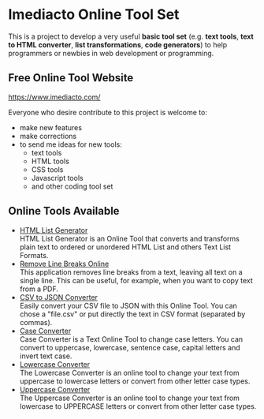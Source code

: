 # Imediacto Online Tool Set

This is a project to develop a very useful **basic tool set** (e.g. **text tools**, **text to HTML converter**, **list transformations**, **code generators**) to help programmers or newbies in web development or programming.


## Free Online Tool Website
https://www.imediacto.com/

Everyone who desire contribute to this project is welcome to:
- make new features
- make corrections
- to send me ideas for new tools:
	- text tools
	- HTML tools
	- CSS tools
	- Javascript tools
	- and other coding tool set

## Online Tools Available

- [HTML List Generator](https://www.imediacto.com/tools/html-tools/html-list-generator-convert-text-to-html)  
HTML List Generator is an Online Tool that converts and transforms plain text to ordered or unordered HTML List and others Text List Formats.
- [Remove Line Breaks Online](https://www.imediacto.com/tools/text-tools/remove-line-breaks-online)  
This application removes line breaks from a text, leaving all text on a single line. This can be useful, for example, when you want to copy text from a PDF.
- [CSV to JSON Converter](https://www.imediacto.com/tools/text-tools/csv-to-json-converter)  
Easily convert your CSV file to JSON with this Online Tool. You can chose a "file.csv" or put directly the text in CSV format (separated by commas).
- [Case Converter](https://www.imediacto.com/tools/text-tools/case-converter)  
Case Converter is a Text Online Tool to change case letters. You can convert to uppercase, lowercase, sentence case, capital letters and invert text case.
- [Lowercase Converter](https://www.imediacto.com/tools/text-tools/lowercase-converter)  
The Lowercase Converter is an online tool to change your text from uppercase to lowercase letters or convert from other letter case types.
- [Uppercase Converter](https://www.imediacto.com/tools/text-tools/uppercase-converter)  
The Uppercase Converter is an online tool to change your text from lowercase to UPPERCASE letters or convert from other letter case types.